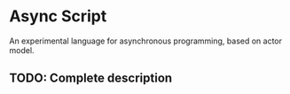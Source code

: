 Async Script
=======

An experimental language for asynchronous programming, based on actor model.

TODO: Complete description
-----